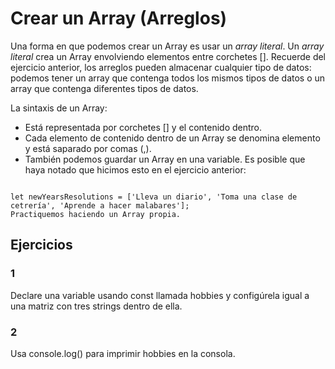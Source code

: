 # Crear un Array (Arreglos)

Una forma en que podemos crear un Array es usar un *array literal*. Un *array literal* crea un Array envolviendo elementos entre corchetes []. Recuerde del ejercicio anterior, los arreglos pueden almacenar cualquier tipo de datos: podemos tener un array que contenga todos los mismos tipos de datos o un array que contenga diferentes tipos de datos.

La sintaxis de un Array:

- Está representada por corchetes [] y el contenido dentro.
- Cada elemento de contenido dentro de un Array se denomina elemento y está saparado por comas (,).
- También podemos guardar un Array en una variable. Es posible que haya notado que hicimos esto en el ejercicio anterior:

~~~

let newYearsResolutions = ['Lleva un diario', 'Toma una clase de cetrería', 'Aprende a hacer malabares'];
Practiquemos haciendo un Array propia.

~~~

## Ejercicios

### 1

Declare una variable usando const llamada hobbies y configúrela igual a una matriz con tres strings dentro de ella.

### 2

Usa console.log() para imprimir hobbies en la consola.
